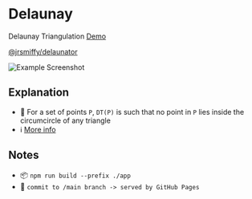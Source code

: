 # Delaunay

Delaunay Triangulation [Demo](jrsmiffy.github.io/delaunay/)

[@jrsmiffy/delaunator](https://github.com/JRSmiffy/delaunator)

![Example Screenshot](https://user-images.githubusercontent.com/34093915/221354864-f71c18da-7269-4e21-b7a3-c9a56e1affaf.png)

## Explanation
- 🧮  For a set of points `P`, `DT(P)` is such that no point in `P` lies inside the circumcircle of any triangle
- ℹ️  [More info](https://en.wikipedia.org/wiki/Delaunay_triangulation)

## Notes
- 📦  `npm run build --prefix ./app`
- 🚀  `commit to /main branch -> served by GitHub Pages`